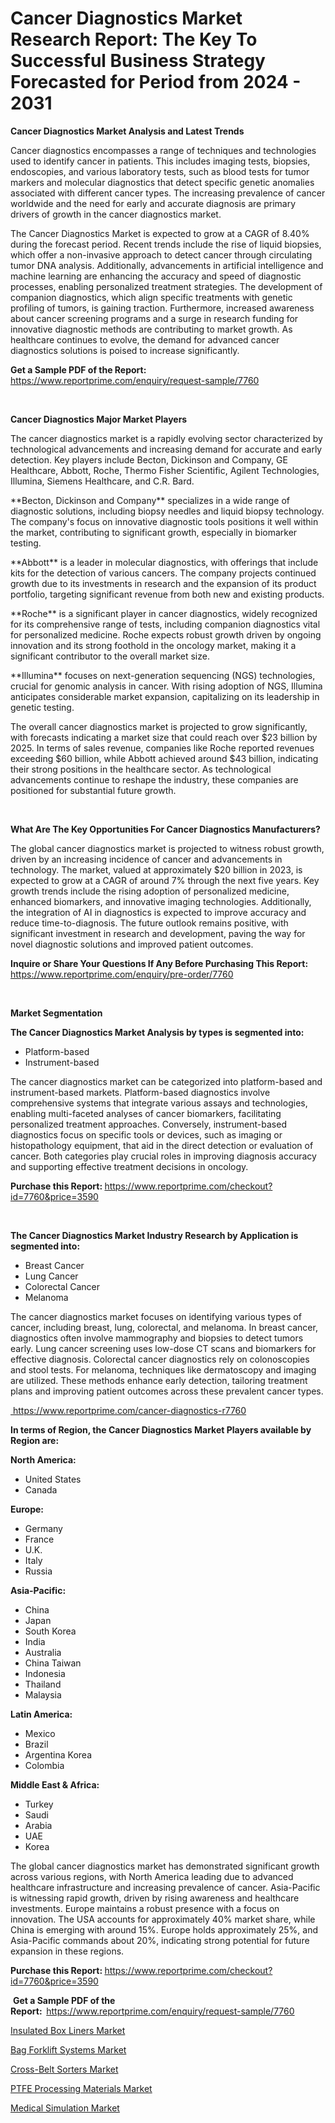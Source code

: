 <p><h1>Cancer Diagnostics Market Research Report: The Key To Successful Business Strategy Forecasted for Period from 2024 - 2031</h1></p><p><strong>Cancer Diagnostics Market Analysis and Latest Trends</strong></p>
<p><p>Cancer diagnostics encompasses a range of techniques and technologies used to identify cancer in patients. This includes imaging tests, biopsies, endoscopies, and various laboratory tests, such as blood tests for tumor markers and molecular diagnostics that detect specific genetic anomalies associated with different cancer types. The increasing prevalence of cancer worldwide and the need for early and accurate diagnosis are primary drivers of growth in the cancer diagnostics market.</p><p>The Cancer Diagnostics Market is expected to grow at a CAGR of 8.40% during the forecast period. Recent trends include the rise of liquid biopsies, which offer a non-invasive approach to detect cancer through circulating tumor DNA analysis. Additionally, advancements in artificial intelligence and machine learning are enhancing the accuracy and speed of diagnostic processes, enabling personalized treatment strategies. The development of companion diagnostics, which align specific treatments with genetic profiling of tumors, is gaining traction. Furthermore, increased awareness about cancer screening programs and a surge in research funding for innovative diagnostic methods are contributing to market growth. As healthcare continues to evolve, the demand for advanced cancer diagnostics solutions is poised to increase significantly.</p></p>
<p><strong>Get a Sample PDF of the Report:&nbsp;</strong> <a href="https://www.reportprime.com/enquiry/request-sample/7760">https://www.reportprime.com/enquiry/request-sample/7760</a></p>
<p>&nbsp;</p>
<p><strong>Cancer Diagnostics Major Market Players</strong></p>
<p><p>The cancer diagnostics market is a rapidly evolving sector characterized by technological advancements and increasing demand for accurate and early detection. Key players include Becton, Dickinson and Company, GE Healthcare, Abbott, Roche, Thermo Fisher Scientific, Agilent Technologies, Illumina, Siemens Healthcare, and C.R. Bard.</p><p>**Becton, Dickinson and Company** specializes in a wide range of diagnostic solutions, including biopsy needles and liquid biopsy technology. The company's focus on innovative diagnostic tools positions it well within the market, contributing to significant growth, especially in biomarker testing.</p><p>**Abbott** is a leader in molecular diagnostics, with offerings that include kits for the detection of various cancers. The company projects continued growth due to its investments in research and the expansion of its product portfolio, targeting significant revenue from both new and existing products.</p><p>**Roche** is a significant player in cancer diagnostics, widely recognized for its comprehensive range of tests, including companion diagnostics vital for personalized medicine. Roche expects robust growth driven by ongoing innovation and its strong foothold in the oncology market, making it a significant contributor to the overall market size.</p><p>**Illumina** focuses on next-generation sequencing (NGS) technologies, crucial for genomic analysis in cancer. With rising adoption of NGS, Illumina anticipates considerable market expansion, capitalizing on its leadership in genetic testing.</p><p>The overall cancer diagnostics market is projected to grow significantly, with forecasts indicating a market size that could reach over $23 billion by 2025. In terms of sales revenue, companies like Roche reported revenues exceeding $60 billion, while Abbott achieved around $43 billion, indicating their strong positions in the healthcare sector. As technological advancements continue to reshape the industry, these companies are positioned for substantial future growth.</p></p>
<p>&nbsp;</p>
<p><strong>What Are The Key Opportunities For Cancer Diagnostics Manufacturers?</strong></p>
<p><p>The global cancer diagnostics market is projected to witness robust growth, driven by an increasing incidence of cancer and advancements in technology. The market, valued at approximately $20 billion in 2023, is expected to grow at a CAGR of around 7% through the next five years. Key growth trends include the rising adoption of personalized medicine, enhanced biomarkers, and innovative imaging technologies. Additionally, the integration of AI in diagnostics is expected to improve accuracy and reduce time-to-diagnosis. The future outlook remains positive, with significant investment in research and development, paving the way for novel diagnostic solutions and improved patient outcomes.</p></p>
<p><strong>Inquire or Share Your Questions If Any Before Purchasing This Report:</strong> <a href="https://www.reportprime.com/enquiry/pre-order/7760">https://www.reportprime.com/enquiry/pre-order/7760</a></p>
<p>&nbsp;</p>
<p><strong>Market Segmentation</strong></p>
<p><strong>The Cancer Diagnostics Market Analysis by types is segmented into:</strong></p>
<p><ul><li>Platform-based</li><li>Instrument-based</li></ul></p>
<p><p>The cancer diagnostics market can be categorized into platform-based and instrument-based markets. Platform-based diagnostics involve comprehensive systems that integrate various assays and technologies, enabling multi-faceted analyses of cancer biomarkers, facilitating personalized treatment approaches. Conversely, instrument-based diagnostics focus on specific tools or devices, such as imaging or histopathology equipment, that aid in the direct detection or evaluation of cancer. Both categories play crucial roles in improving diagnosis accuracy and supporting effective treatment decisions in oncology.</p></p>
<p><strong>Purchase this Report:&nbsp;</strong><a href="https://www.reportprime.com/checkout?id=7760&price=3590">https://www.reportprime.com/checkout?id=7760&price=3590</a></p>
<p>&nbsp;</p>
<p><strong>The Cancer Diagnostics Market Industry Research by Application is segmented into:</strong></p>
<p><ul><li>Breast Cancer</li><li>Lung Cancer</li><li>Colorectal Cancer</li><li>Melanoma</li></ul></p>
<p><p>The cancer diagnostics market focuses on identifying various types of cancer, including breast, lung, colorectal, and melanoma. In breast cancer, diagnostics often involve mammography and biopsies to detect tumors early. Lung cancer screening uses low-dose CT scans and biomarkers for effective diagnosis. Colorectal cancer diagnostics rely on colonoscopies and stool tests. For melanoma, techniques like dermatoscopy and imaging are utilized. These methods enhance early detection, tailoring treatment plans and improving patient outcomes across these prevalent cancer types.</p></p>
<p><a href="https://www.reportprime.com/cancer-diagnostics-r7760">&nbsp;https://www.reportprime.com/cancer-diagnostics-r7760</a></p>
<p><strong>In terms of Region, the Cancer Diagnostics Market Players available by Region are:</strong></p>
<p>
    <p> <strong> North America: </strong>
        <ul>
            <li>United States</li>
            <li>Canada</li>
        </ul>
        </p> 
    <p> <strong> Europe: </strong>
        <ul>
            <li>Germany</li>
            <li>France</li>
            <li>U.K.</li>
            <li>Italy</li>
            <li>Russia</li>
        </ul>
        </p> 
    <p> <strong> Asia-Pacific: </strong>
        <ul>
            <li>China</li>
            <li>Japan</li>
            <li>South Korea</li>
            <li>India</li>
            <li>Australia</li>
            <li>China Taiwan</li>
            <li>Indonesia</li>
            <li>Thailand</li>
            <li>Malaysia</li>
        </ul>
        </p> 
    <p> <strong> Latin America: </strong>
        <ul>
            <li>Mexico</li>
            <li>Brazil</li>
            <li>Argentina Korea</li>
            <li>Colombia</li>
        </ul>
        </p> 
    <p> <strong> Middle East & Africa: </strong>
        <ul>
            <li>Turkey</li>
            <li>Saudi</li>
            <li>Arabia</li>
            <li>UAE</li>
            <li>Korea</li>
        </ul>
    </p>
    </p>
<p><p>The global cancer diagnostics market has demonstrated significant growth across various regions, with North America leading due to advanced healthcare infrastructure and increasing prevalence of cancer. Asia-Pacific is witnessing rapid growth, driven by rising awareness and healthcare investments. Europe maintains a robust presence with a focus on innovation. The USA accounts for approximately 40% market share, while China is emerging with around 15%. Europe holds approximately 25%, and Asia-Pacific commands about 20%, indicating strong potential for future expansion in these regions.</p></p>
<p><strong>Purchase this Report: </strong><a href="https://www.reportprime.com/checkout?id=7760&price=3590">https://www.reportprime.com/checkout?id=7760&price=3590</a></p>
<p>&nbsp;<strong>Get a Sample PDF of the Report:&nbsp;&nbsp;</strong><a href="https://www.reportprime.com/enquiry/request-sample/7760">https://www.reportprime.com/enquiry/request-sample/7760</a></p>
<p><strong></strong></p>
<p><p><a href="https://www.linkedin.com/pulse/insulated-box-liners-market-evolution-global-trends-uecyc?trackingId=LlgXvGAaSeehY5kPYqMqbA%3D%3D">Insulated Box Liners Market</a></p><p><a href="https://issuu.com/reportprime-2/docs/bag-forklift-systems-market-size-20_d8a7188ae29ccf">Bag Forklift Systems Market</a></p><p><a href="https://issuu.com/reportprime-2/docs/cross-belt-sorters-market-size-2030_6f199038faa69e">Cross-Belt Sorters Market</a></p><p><a href="https://medium.com/@lamm8276/future-insights-into-the-ptfe-processing-materials-market-trends-and-regional-analysis-for-the-25b3e9ba086a">PTFE Processing Materials Market</a></p><p><a href="https://github.com/dringals/Market-Research-Report-List-5/blob/main/medical-simulation-market.md">Medical Simulation Market</a></p></p>